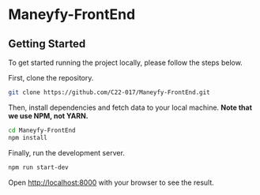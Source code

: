 # Maneyfy-FrontEnd

<!-- prettier-ignore-start -->
<!-- markdownlint-disable -->
<!-- ALL-CONTRIBUTORS-BADGE:START - Do not remove or modify this section -->

## Getting Started

To get started running the project locally, please follow the steps below.

First, clone the repository.

```bash
git clone https://github.com/C22-017/Maneyfy-FrontEnd.git
```

Then, install dependencies and fetch data to your local machine. **Note that we use NPM, not YARN.**

```bash
cd Maneyfy-FrontEnd
npm install
```

Finally, run the development server.

```bash
npm run start-dev
```

Open [http://localhost:8000](http://localhost:8000) with your browser to see the result.
